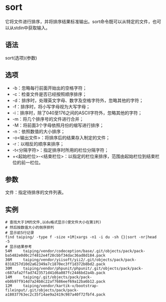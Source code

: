 # sort

它将文件进行排序，并将排序结果标准输出。sort命令既可以从特定的文件，也可以从stdin中获取输入。

## 语法

sort(选项)(参数)

## 选项

* -b：忽略每行前面开始出的空格字符；
* -c：检查文件是否已经按照顺序排序；
* -d：排序时，处理英文字母、数字及空格字符外，忽略其他的字符；
* -f：排序时，将小写字母视为大写字母；
* -i：排序时，除了040至176之间的ASCII字符外，忽略其他的字符；
* -m：将几个排序号的文件进行合并；
* -M：将前面3个字母依照月份的缩写进行排序；
* -n：依照数值的大小排序；
* -o<输出文件>：将排序后的结果存入制定的文件；
* -r：以相反的顺序来排序；
* -t<分隔字符>：指定排序时所用的栏位分隔字符；
* +<起始栏位>-<结束栏位>：以指定的栏位来排序，范围由起始栏位到结束栏位的前一栏位。

## 参数

文件：指定待排序的文件列表。

## 实例
	
	# 查找大于1M的文件,以du格式显示(使文件大小在第1列)
	# 然后按数值大小的倒序排列
	# 显示前5行记录
	find taiping/ -type f -size +1M|xargs -n1 -i du -sh {}|sort -nr|head -5
	# 显示结果参考
	54M     taiping/vendor/codeception/base/.git/objects/pack/pack-ba5482e0d0c2f4812e4f28cbbf34dac36ad8d184.pack
	36M     taiping/vendor/yiisoft/yii2/.git/objects/pack/pack-8318257d10d2a62349a7c1870ec3ff1d372b8bd2.pack
	30M     taiping/vendor/phpunit/phpunit/.git/objects/pack/pack-c687afa2ffad7423571d41d6a087fc2446bd2a4b.pack
	14M     taiping/.git/objects/pack/pack-eb0b97f914d7a24b8c22af7686eef69a12ba6b12.pack
	12M     taiping/vendor/kartik-v/bootstrap-fileinput/.git/objects/pack/pack-a18037763ec2c35f14ae9a2419c987a40f72fbf4.pack